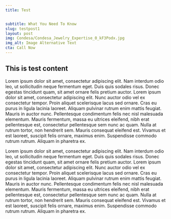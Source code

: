 ```yaml
---
title: Test


subtitle: What You Need To Know
slug: testpost1
layout: post
img: Condesa/Condesa_Jewelry_Expertise_0_kF3Podx.jpg
img_alt: Image Alternative Text
cta: Call Now
---
```

## This is test content

Lorem ipsum dolor sit amet, consectetur adipiscing elit. Nam interdum odio leo, ut sollicitudin neque fermentum eget. Duis quis sodales risus. Donec egestas tincidunt quam, sit amet ornare felis pretium auctor. Lorem ipsum dolor sit amet, consectetur adipiscing elit. Nunc auctor odio vel ex consectetur tempor. Proin aliquet scelerisque lacus sed ornare. Cras eu purus in ligula lacinia laoreet. Aliquam pulvinar rutrum enim mattis feugiat. Mauris in auctor nunc. Pellentesque condimentum felis nec nisl malesuada elementum. Mauris fermentum, massa eu ultrices eleifend, nibh erat pellentesque est, consectetur pellentesque sem nunc ac quam. Nulla at rutrum tortor, non hendrerit sem. Mauris consequat eleifend est. Vivamus et est laoreet, suscipit felis ornare, maximus enim. Suspendisse commodo rutrum rutrum. Aliquam in pharetra ex.

Lorem ipsum dolor sit amet, consectetur adipiscing elit. Nam interdum odio leo, ut sollicitudin neque fermentum eget. Duis quis sodales risus. Donec egestas tincidunt quam, sit amet ornare felis pretium auctor. Lorem ipsum dolor sit amet, consectetur adipiscing elit. Nunc auctor odio vel ex consectetur tempor. Proin aliquet scelerisque lacus sed ornare. Cras eu purus in ligula lacinia laoreet. Aliquam pulvinar rutrum enim mattis feugiat. Mauris in auctor nunc. Pellentesque condimentum felis nec nisl malesuada elementum. Mauris fermentum, massa eu ultrices eleifend, nibh erat pellentesque est, consectetur pellentesque sem nunc ac quam. Nulla at rutrum tortor, non hendrerit sem. Mauris consequat eleifend est. Vivamus et est laoreet, suscipit felis ornare, maximus enim. Suspendisse commodo rutrum rutrum. Aliquam in pharetra ex.